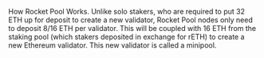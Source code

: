 How Rocket Pool Works. Unlike solo stakers, who are required to put 32 ETH up for deposit to create a new validator, Rocket Pool nodes only need to deposit 8/16 ETH per validator. This will be coupled with 16 ETH from the staking pool (which stakers deposited in exchange for rETH) to create a new Ethereum validator. This new validator is called a minipool.